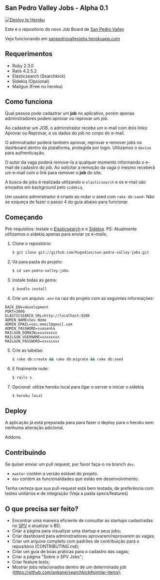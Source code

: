 San Pedro Valley Jobs - Alpha 0.1
-

[![Deploy to Heroku](https://www.herokucdn.com/deploy/button.png)](https://heroku.com/deploy)

Este é o repositório do novo Job Board de [San Pedro Valley](http://jobs.sanpedrovalley.org)

Veja funcionando em [sanpedrovalleyjobs.herokuapp.com](https://sanpedrovalleyjobs.herokuapp.com)


## Requerimentos

- Ruby 2.3.0
- Rails 4.2.5.2
- Elasticsearch (Searchkick)
- Sidekiq (Opcional)
- Mailgun (Free no heroku)


## Como funciona

Qual pessoa pode cadastrar um **job** no aplicativo, porém apenas adminstradores podem aprovar ou reprovar um job.

Ao cadastrar um JOB, o adminstrador recebe um e-mail com dois links: Aprovar ou Reprovar, e os dados do job no corpo do e-mail.

O adminstrador poderá também aprovar, reprovar e remover jobs no dashboard dentro da plataforma, protegida por login. Utilizamos o `devise` para authenticação.

O autor da vaga poderá remove-la a qualquer momento informando o e-mail de cadastro do job. Ao solicitar a remoção da vaga o mesmo receberá um e-mail com o link para remover o **job** do site.

A busca de jobs é realizada utilizando o `elasticsearch` e os e-mail são enviados em background pelo `sidekiq`.

Um usuário adminstrador é criado ao rodar o seed com `rake db:seed`- Não se esqueça de fazer o passo 4 do guia abaixo para funcionar.



## Começando

Pré-requisitos: Instale o [Elasticsearch](https://www.elastic.co/products/elasticsearch) e o [Sidekiq](https://github.com/mperham/sidekiq). PS: Atualmente utilizamos o sidekiq apenas para enviar os e-mails.


1. Clone o repositório:

    ```sh
    $ git clone git://github.com/hugodias/san-pedro-valley-jobs.git
    ```
2. Vá para pasta do projeto:

    ```sh
    $ cd san-pedro-valley-jobs
    ```

3. Instale todas as gems:

    ```sh
    $ bundle install
    ```

4. Crie um arquivo `.env` na raiz do projeto com as seguintes informações:

````
RACK_ENV=development
PORT=3000
ELASTICSEARCH_URL=http://localhost:9200
ADMIN_NAME=Seu Nome
ADMIN_EMAIL=seu.email@gmail.com
ADMIN_PASSWORD=suasenha
MAILGUN_DOMAIN=xxxxxxxxx
MAILGUN_USERNAME=xxxxxxxx
MAILGUN_PASSWORD=xxxxxxxx
````

5. Crie as tabelas:

    ```sh
    $ rake db:create && rake db:migrate && rake db:seed
    ```

6. E finalmente rode:

    ```sh
    $ rails s
    ```

7. Opcional: utilize heroku local para ligar o server e iniciar o sidekiq

    ```sh
    $ heroku local
    ```

## Deploy

A aplicação já está preparada para para fazer o deploy para o heroku sem nenhuma alteração adicional.

Addons


## Contribuindo

Se quiser enviar um pull request, por favor faça-o na branch `dev`.

* `master` contém a versão estável do projeto.
* `dev` contém as funcionalidades que estão em desenvolvimento.

Tenha certeza que sua pull-request está bem testada, de preferência com testes unitários e de integração (Veja a pasta specs/features)

## O que precisa ser feito?
* Encontrar uma maneira eficiente de consultar as startups cadastradas no [SPV](http://sanpedrovalley.org) e atualizar o BD;
* Criar a página para visualizar uma startup e seus jobs;
* Criar dashboard para adminstradores aprovarem/reprovarem as vagas;
* Criar um arquivo completo com padrões de contribuição para o repositório (CONTRIBUTING.md);
* Criar um guia de boas práticas para o cadastro das vagas;
* Criar a página "Sobre o SPV Jobs";
* Criar feature tests;
* Mostrar jobs relacionados dentro de um determinado job (https://github.com/ankane/searchkick#similar-items);
